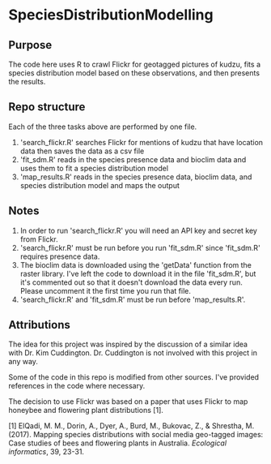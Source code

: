 # SpeciesDistributionModelling

## Purpose
The code here uses R to crawl Flickr for geotagged pictures of kudzu, fits a species distribution model based on these observations, and then presents the results.

## Repo structure
Each of the three tasks above are performed by one file.
1. 'search_flickr.R' searches Flickr for mentions of kudzu that have location data then saves the data as a csv file
1. 'fit_sdm.R' reads in the species presence data and bioclim data and uses them to fit a species distribution model
1. 'map_results.R' reads in the species presence data, bioclim data, and species distribution model and maps the output

## Notes
1. In order to run 'search_flickr.R' you will need an API key and secret key from Flickr.
1. 'search_flickr.R' must be run before you run 'fit_sdm.R' since 'fit_sdm.R' requires presence data.
1. The bioclim data is downloaded using the 'getData' function from the raster library. I've left the code to download it in the file 'fit_sdm.R', but it's commented out so that it doesn't download the data every run. Please uncomment it the first time you run that file.
1. 'search_flickr.R' and 'fit_sdm.R' must be run before 'map_results.R'.

## Attributions
The idea for this project was inspired by the discussion of a similar idea with Dr. Kim Cuddington. Dr. Cuddington is not involved with this project in any way.

Some of the code in this repo is modified from other sources. I've provided references in the code where necessary.

The decision to use Flickr was based on a paper that uses Flickr to map honeybee and flowering plant distributions [1].

[1] ElQadi, M. M., Dorin, A., Dyer, A., Burd, M., Bukovac, Z., & Shrestha, M. (2017). Mapping species distributions with social media geo-tagged images: Case studies of bees and flowering plants in Australia. *Ecological informatics*, 39, 23-31.
